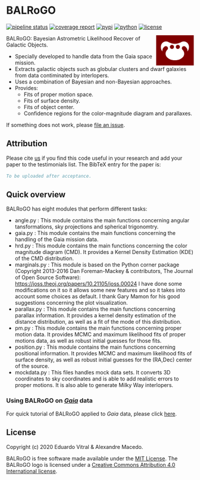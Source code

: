 # BALRoGO

[![pipeline status](https://gitlab.com/eduardo-vitral/balrogo/badges/master/pipeline.svg)](https://gitlab.com/eduardo-vitral/balrogo/-/commits/master)
[![coverage report](https://gitlab.com/eduardo-vitral/balrogo/badges/master/coverage.svg)](https://gitlab.com/eduardo-vitral/balrogo/-/commits/master)
[![pypi](https://img.shields.io/pypi/v/balrogo.svg)](https://pypi.python.org/pypi/balrogo/)
[![python](https://img.shields.io/pypi/pyversions/balrogo.svg)](https://pypi.python.org/pypi/balrogo)
[![license](http://img.shields.io/badge/license-MIT-blue.svg)](LICENSE)

<!-- markdownlint-disable-next-line no-inline-html -->
<img alt="logo" align="right" src="logo.png" width="20%" />

BALRoGO: Bayesian Astrometric Likelihood Recover of Galactic Objects.

- Specially developed to handle data from the Gaia space mission.
- Extracts galactic objects such as globular clusters and dwarf galaxies from data contiminated by interlopers.
- Uses a combination of Bayesian and non-Bayesian approaches.
- Provides:
  - Fits of proper motion space.
  - Fits of surface density.
  - Fits of object center.
  - Confidence regions for the color-magnitude diagram and parallaxes.

If something does not work, please [file an issue](https://gitlab.com/eduardo-vitral/balrogo/-/issues).

## Attribution

Please cite [us](https://arxiv.org/abs/2010.05532) if you find this code useful in your research and add your paper to the testimonials list. The BibTeX entry for the paper is:

```bibtex
To be uploaded after acceptance.
```

## Quick overview

BALRoGO has eight modules that perform different tasks:

- angle.py : This module contains the main functions concerning angular tansformations, sky projections and spherical trigonomtry.
- gaia.py : This module contains the main functions concerning the handling of the Gaia mission data.
- hrd.py : This module contains the main functions concerning the color magnitude diagram (CMD). It provides a Kernel Density Estimation (KDE) of the CMD distribution.
- marginals.py : This module is based on the Python corner package (Copyright 2013-2016 Dan Foreman-Mackey & contributors, The Journal of Open Source Software): https://joss.theoj.org/papers/10.21105/joss.00024
I have done some modifications on it so it allows some new features and so it takes into account some choices as default. I thank Gary Mamon for his good suggestions concerning the plot visualization.
-  parallax.py : This module contains the main functions concerning parallax information. It provides a kernel density estimation of the distance distribution, as well as a fit of the mode of this distribution.
- pm.py : This module contains the main functions concerning proper motion data. It provides MCMC and maximum likelihood fits of proper motions data, as well as robust initial guesses for those fits.
- position.py : This module contains the main functions concerning positional information. It provides MCMC and maximum likelihood fits of surface density, as well as robust initial guesses for the (RA,Dec) center of the source.
- mockdata.py : This files handles mock data sets. It converts 3D coordinates to sky coordinates and is able to add realistic errors to proper motions. It is also able to generate Milky Way interlopers.

### Using BALRoGO on [*Gaia*](https://www.cosmos.esa.int/web/gaia/data-access) data

For quick tutorial of BALRoGO applied to *Gaia* data, please click [here](https://gitlab.com/eduardo-vitral/balrogo/-/blob/master/GAIA.md).

## License

Copyright (c) 2020 Eduardo Vitral & Alexandre Macedo.

BALRoGO is free software made available under the [MIT License](LICENSE). The BALRoGO logo is licensed under a [Creative Commons Attribution 4.0 International license](https://creativecommons.org/licenses/by/4.0/).
